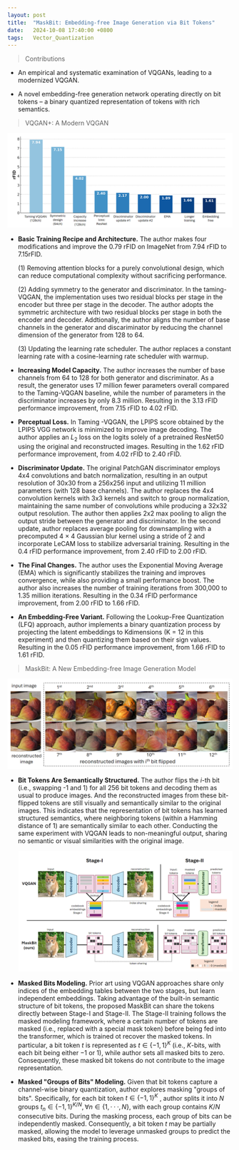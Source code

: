 ```yaml
---
layout: post
title:  "MaskBit: Embedding-free Image Generation via Bit Tokens"
date:   2024-10-08 17:40:00 +0800
tags:   Vector_Quantization
---
```

>  Contributions

+ An empirical and systematic examination of VQGANs, leading to a modernized VQGAN.

+ A novel embedding-free generation network operating directly on bit tokens – a binary quantized representation of tokens with rich semantics.

> VQGAN+: A Modern VQGAN

![Detailed roadmap to build a modern VQGAN+](https://github.com/Sk4Dl/Learning/blob/master/images/Detailed%20roadmap%20to%20build%20a%20modern%20VQGAN%2B.png?raw=true)

+ **Basic Training Recipe and Architecture.**  The author makes four modifications and improve the 0.79 rFID on ImageNet from 7.94 rFID to 7.15rFID. 

  (1) Removing attention blocks for a purely convolutional design, which can reduce computational complexity without sacrificing performance.

  (2) Adding symmetry to the generator and discriminator. In the taming-VQGAN, the implementation uses two residual blocks per stage in the encoder but three per stage in the decoder. The author adopts the symmetric architecture with two residual blocks per stage in both the encoder and decoder. Addtionally, the author aligns the number of base channels in the generator and discariminator by reducing the channel dimension of the generator from 128 to 64.

  (3) Updating the learning rate scheduler. The author replaces a constant learning rate with a cosine-learning rate scheduler with warmup.

+ **Increasing Model Capacity.** The author increases the number of base channels from 64 to 128 for both generator and discriminator. As a result, the generator uses 17 million fewer parameters overall compared to the Taming-VQGAN baseline, while the number of parameters in the discriminator increases by only 8.3 million. Resulting in the 3.13 rFID performance improvement, from 7.15 rFID to 4.02 rFID.

+ **Perceptual Loss.** In Taming -VQGAN, the LPIPS score obtained by the LPIPS VGG network is minimized to improve image decoding. The author applies an $L_2$ loss on the logits solely of a pretrained ResNet50 using the original and reconstructed images. Resulting in the 1.62 rFID performance improvement, from 4.02 rFID to 2.40 rFID.

+ **Discriminator Update.** The original PatchGAN discriminator employs 4x4 convolutions and batch normalization, resulting in an output resolution of 30x30 from a 256x256 input and utilizing 11 million parameters (with 128 base channels). The author replaces the 4x4 convolution kernels with 3x3 kernels and switch to group normalization, maintaining the same number of convolutions while producing a 32x32 output resolution. The author then applies 2x2 max pooling to align the output stride between the generator and discriminator. In the second update, author replaces average pooling for downsampling with a precomputed 4 × 4 Gaussian blur kernel using a stride of 2 and incorporate LeCAM loss to stabilize adversarial training. Resulting in the 0.4 rFID performance improvement, from 2.40 rFID to 2.00 rFID.

+ **The Final Changes.** The author uses the Exponential Moving Average (EMA) which is significantly stabilizes the training and improves convergence, while also providing a small performance boost. The author also increases the number of training iterations from 300,000 to 1.35 million iterations. Resulting in the 0.34 rFID performance improvement, from 2.00 rFID to 1.66 rFID.

+ **An Embedding-Free Variant.** Following the Lookup-Free Quantization (LFQ) approach, author implements a binary quantization process by projecting the latent embeddings to Kdimensions (K = 12 in this experiment) and then quantizing them based on their sign values. Resulting in the 0.05 rFID performance improvement, from 1.66 rFID to 1.61 rFID.

> MaskBit: A New Embedding-free Image Generation Model

![Bit tokens exhibit structured semantic representations](https://github.com/Sk4Dl/Learning/blob/master/images/Bit%20tokens%20exhibit%20structured%20semantic%20representations.png?raw=true)

+ **Bit Tokens Are Semantically Structured.** The author flips the $i$-th bit (i.e., swapping -1 and 1) for all 256 bit tokens and decoding them as usual to produce images. And the reconstructed images from these bit-flipped tokens are still visually and semantically similar to the original images. This indicates that the representation of bit tokens has learned structured semantics, where neighboring tokens (within a Hamming distance of 1) are semantically similar to each other. Conducting the same experiment with VQGAN leads to non-meaningful output, sharing no semantic or visual similarities with the original image.

  ![High-level overview of the architecture and comparison](https://github.com/Sk4Dl/Learning/blob/master/images/High-level%20overview%20of%20the%20architecture%20and%20comparison.png?raw=true)

+ **Masked Bits Modeling.** Prior art using VQGAN approaches share only indices of the embedding tables between the two stages, but learn independent embeddings. Taking advantage of the built-in semantic structure of bit tokens, the proposed MaskBit can share the tokens directly between Stage-I and Stage-II. The Stage-II training follows the masked modeling framework, where a certain number of tokens are masked (i.e., replaced with a special mask token) before being fed into the transformer, which is trained ot recover the masked tokens. In particular, a bit token $t$ is represented as $t\in\{−1, 1\}^K$ (i.e., $K$​-bits, with each bit being either −1 or 1), while author sets all masked bits to zero. Consequently, these masked bit tokens do not contribute to the image representation.

+ **Masked "Groups of Bits" Modeling.**  Given that bit tokens capture a channel-wise binary quantization, author explores masking "groups of bits". Specifically, for each bit token $t\in\{−1, 1\}^K$ , author splits it into $N$ groups $t_n\in\{−1, 1\}^{K/N}, ∀n\in\{1, · · · , N\}$, with each group contains $K/N$ consecutive bits. During the masking process, each group of bits can be independently masked. Consequently, a bit token $t$ may be partially masked, allowing the model to leverage unmasked groups to predict the masked bits, easing the training process. 

